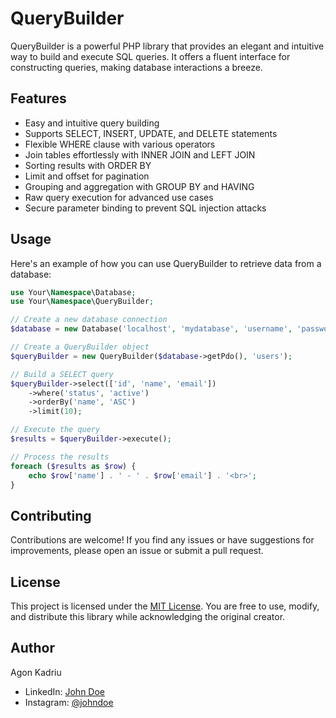 # QueryBuilder

QueryBuilder is a powerful PHP library that provides an elegant and intuitive way to build and execute SQL queries. It offers a fluent interface for constructing queries, making database interactions a breeze.

## Features

- Easy and intuitive query building
- Supports SELECT, INSERT, UPDATE, and DELETE statements
- Flexible WHERE clause with various operators
- Join tables effortlessly with INNER JOIN and LEFT JOIN
- Sorting results with ORDER BY
- Limit and offset for pagination
- Grouping and aggregation with GROUP BY and HAVING
- Raw query execution for advanced use cases
- Secure parameter binding to prevent SQL injection attacks

## Usage

Here's an example of how you can use QueryBuilder to retrieve data from a database:

```php
use Your\Namespace\Database;
use Your\Namespace\QueryBuilder;

// Create a new database connection
$database = new Database('localhost', 'mydatabase', 'username', 'password');

// Create a QueryBuilder object
$queryBuilder = new QueryBuilder($database->getPdo(), 'users');

// Build a SELECT query
$queryBuilder->select(['id', 'name', 'email'])
    ->where('status', 'active')
    ->orderBy('name', 'ASC')
    ->limit(10);

// Execute the query
$results = $queryBuilder->execute();

// Process the results
foreach ($results as $row) {
    echo $row['name'] . ' - ' . $row['email'] . '<br>';
}
```

## Contributing

Contributions are welcome! If you find any issues or have suggestions for improvements, please open an issue or submit a pull request.

## License

This project is licensed under the [MIT License](https://opensource.org/licenses/MIT). You are free to use, modify, and distribute this library while acknowledging the original creator.

## Author

Agon Kadriu

- LinkedIn: [John Doe](https://www.linkedin.com/in/agon-kadriu-425531235/)
- Instagram: [@johndoe](https://www.instagram.com/agonkd/)
